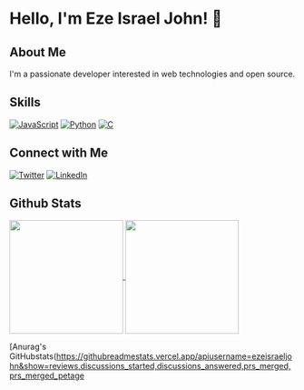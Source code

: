 # Hello, I'm Eze Israel John! 👋

## About Me
I'm a passionate developer interested in web technologies and open source.

## Skills
[![JavaScript](https://img.shields.io/badge/JavaScript-ES6-yellow?style=flat&logo=javascript&logoColor=white)](https://developer.mozilla.org/en-US/docs/Web/JavaScript)
[![Python](https://img.shields.io/badge/Python-3.8-blue?style=flat&logo=python&logoColor=white)](https://www.python.org/)
[![C](https://img.shields.io/badge/C-Programming-blue?style=flat&logo=c&logoColor=white)](https://en.wikipedia.org/wiki/C_(programming_language))


## Connect with Me
[![Twitter](https://img.shields.io/badge/Twitter-ezeisraeljohn-1da1f2?style=flat&logo=twitter&logoColor=white)](https://twitter.com/ezeisraeljohn)
[![LinkedIn](https://img.shields.io/badge/LinkedIn-ezeisraeljohn-blue?style=flat&logo=linkedin&logoColor=white)](https://www.linkedin.com/in/ezeisraeljohn/)

## Github Stats
<a href="https://github.com/ezeisraeljohn/github-readme-stats">
  <img height=200 align="center" src="https://github-readme-stats.vercel.app/api?username=ezeisraeljohn" />
</a>
<a href="https://github.com/ezeisraeljohn/convoychat">
  <img height=200 align="center" src="https://github-readme-stats.vercel.app/api/top-langs?username=ezeisraeljohn&layout=compact&langs_count=8&card_width=320" />
</a>

[Anurag's GitHubstats(https://githubreadmestats.vercel.app/apiusername=ezeisraeljohn&show=reviews,discussions_started,discussions_answered,prs_merged,prs_merged_petage

